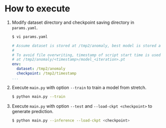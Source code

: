 # How to execute

1. Modify dataset directory and checkpoint saving directory in `params.yaml`.

    ```bash
    $ vi params.yaml
    ```

    ```yaml
    # Assume dataset is stored at /tmp2/anomaly, best model is stored at /tmp2/anomaly
    #
    # To avoid file overwriting, timestamp of script start time is used, the checkpoints are store
    # at /tmp2/anomaly/<timestamp>/model_<iteration>.pt
    env:
      dataset: /tmp2/anomaly
      checkpoint: /tmp2/timestamp
    ...
    ```

2. Execute `main.py` with option `--train` to train a model from stretch.

    ```bash
    $ python main.py --train
    ```

3. Execute `main.py` with option `--test` and `--load-ckpt <checkpoint>` to generate prediction.

    ```bash
    $ python main.py --inference --load-ckpt <checkpoint>
    ```
